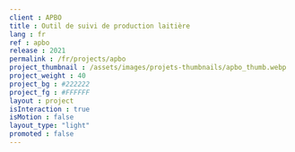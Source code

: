 ```yaml
---
client : APBO
title : Outil de suivi de production laitière
lang : fr
ref : apbo
release : 2021
permalink : /fr/projects/apbo
project_thumbnail : /assets/images/projets-thumbnails/apbo_thumb.webp
project_weight : 40
project_bg : #222222
project_fg : #FFFFFF
layout : project
isInteraction : true
isMotion : false
layout_type: "light"
promoted : false
---
```

